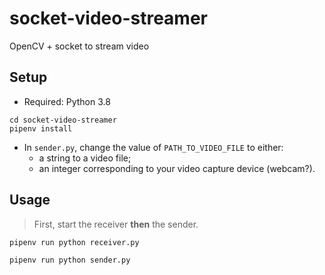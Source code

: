 # socket-video-streamer
OpenCV + socket to stream video

## Setup

* Required: Python 3.8

```shell script
cd socket-video-streamer
pipenv install
```

* In `sender.py`, change the value of `PATH_TO_VIDEO_FILE` to either:
    * a string to a video file;
    * an integer corresponding to your video capture device (webcam?).

## Usage

> First, start the receiver **then** the sender.

```python
pipenv run python receiver.py
```


```python
pipenv run python sender.py
```